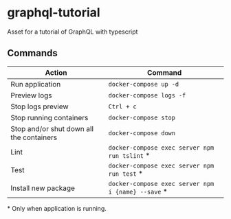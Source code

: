 # graphql-tutorial
Asset for a tutorial of GraphQL with typescript

## Commands
| Action | Command |
| --- | --- |
| Run application | `docker-compose up -d` |
| Preview logs | `docker-compose logs -f` |
| Stop logs preview | `Ctrl + c` |
| Stop running containers | `docker-compose stop` |
| Stop and/or shut down all the containers | `docker-compose down` |
| Lint | `docker-compose exec server npm run tslint` * |
| Test | `docker-compose exec server npm run test` * |
| Install new package | `docker-compose exec server npm i {name} --save` * |
\* Only when application is running.
